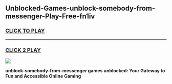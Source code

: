 
## Unblocked-Games-unblock-somebody-from-messenger-Play-Free-fn1iv
<h3>
<a href="https://premium76.site?title=unblock-somebody-from-messenger&ref=20M">CLICK TO PLAY</a></h3>
<hr>

<h3>
<a href="https://premium76.site?title=unblock-somebody-from-messenger&ref=20M">CLICK 2 PLAY</a>
  
</h3>

<a href="https://premium76.site?title=unblock-somebody-from-messenger&ref=19M"><img src="https://clearcache.store/games.png"></a>


**unblock-somebody-from-messenger games unblocked: Your Gateway to Fun and Accessible Online Gaming**
